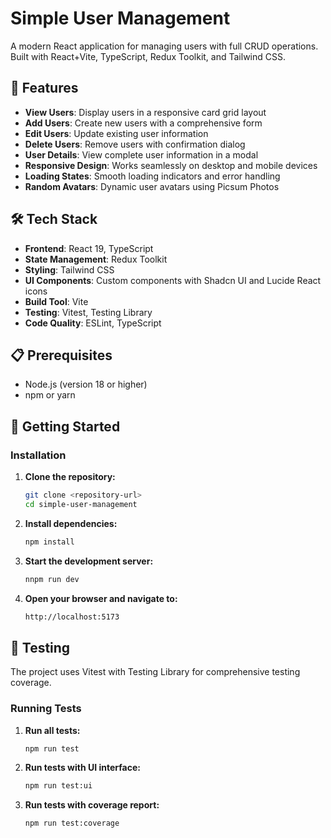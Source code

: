 # Simple User Management

A modern React application for managing users with full CRUD operations. Built with React+Vite, TypeScript, Redux Toolkit, and Tailwind CSS.

## 🚀 Features

- **View Users**: Display users in a responsive card grid layout
- **Add Users**: Create new users with a comprehensive form
- **Edit Users**: Update existing user information
- **Delete Users**: Remove users with confirmation dialog
- **User Details**: View complete user information in a modal
- **Responsive Design**: Works seamlessly on desktop and mobile devices
- **Loading States**: Smooth loading indicators and error handling
- **Random Avatars**: Dynamic user avatars using Picsum Photos

## 🛠️ Tech Stack

- **Frontend**: React 19, TypeScript
- **State Management**: Redux Toolkit
- **Styling**: Tailwind CSS
- **UI Components**: Custom components with Shadcn UI and Lucide React icons
- **Build Tool**: Vite
- **Testing**: Vitest, Testing Library
- **Code Quality**: ESLint, TypeScript

## 📋 Prerequisites

- Node.js (version 18 or higher)
- npm or yarn

## 🚀 Getting Started

### Installation

1. **Clone the repository:**

   ```bash
   git clone <repository-url>
   cd simple-user-management
   ```

2. **Install dependencies:**

   ```bash
   npm install
   ```

3. **Start the development server:**

   ```bash
   nnpm run dev
   ```

4. **Open your browser and navigate to:**

   ```bash
   http://localhost:5173
   ```

## 🧪 Testing

The project uses Vitest with Testing Library for comprehensive testing coverage.

### Running Tests

1. **Run all tests:**

   ```bash
   npm run test
   ```

2. **Run tests with UI interface:**

   ```bash
   npm run test:ui
   ```

3. **Run tests with coverage report:**

   ```bash
   npm run test:coverage
   ```
